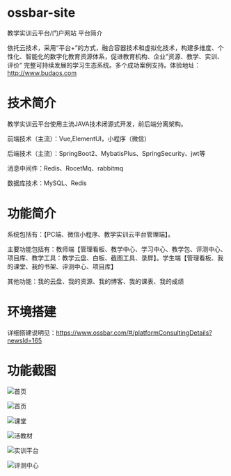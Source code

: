# ossbar-site
教学实训云平台/门户网站
平台简介

依托云技术，采用“平台+”的方式，融合容器技术和虚拟化技术，构建多维度、个性化、智能化的数字化教育资源体系，促进教育机构、企业”资源、教学、实训、评价”
完整可持续发展的学习生态系统。多个成功案例支持。体验地址：http://www.budaos.com

# 技术简介

教学实训云平台使用主流JAVA技术闭源式开发，前后端分离架构。

前端技术（主流）：Vue,ElementUI，小程序（微信）

后端技术（主流）：SpringBoot2、MybatisPlus、SpringSecurity、jwt等

消息中间件：Redis、RocetMq、rabbitmq

数据库技术：MySQL、Redis

# 功能简介

系统包括有：【PC端、微信小程序、教学实训云平台管理端】。

主要功能包括有：教师端【管理看板、教学中心、学习中心、教学包、评测中心、项目库、教学工具：教学云盘、白板、截图工具、录屏】。学生端【管理看板、我的课堂、我的书架、评测中心、项目库】

其他功能：我的云盘、我的资源、我的博客、我的课表、我的成绩

# 环境搭建

详细搭建说明见：https://www.ossbar.com/#/platformConsultingDetails?newsId=165

# 功能截图

![](https://www.ossbar.com/codeshop/uploads/f535e3d8-0326-4ace-befb-d0dbf0e75cac.png "首页")

![](https://www.ossbar.com/codeshop/uploads/2e0f0b1c-e46c-47e1-9736-598027dc6a9a.png "首页")

![](https://www.ossbar.com/codeshop/uploads/3bb2203a-dc98-48fe-b24b-2bf6714c11b3.png "课堂")

![](https://www.ossbar.com/codeshop/uploads/e785181b-705a-4c59-890b-97f1e30d7f09.png "活教材")

![](https://www.ossbar.com/codeshop/uploads/f923f456-e3a0-4798-8815-48da39fe9488.png "实训平台")

![](https://www.ossbar.com/codeshop/uploads/84a8c076-c21f-4fe0-9c29-ff127c41f198.png "评测中心")



